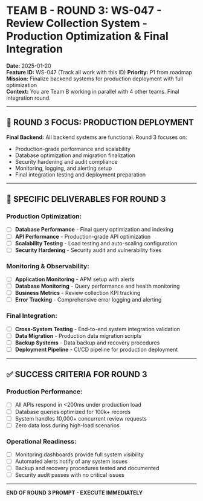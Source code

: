 # TEAM B - ROUND 3: WS-047 - Review Collection System - Production Optimization & Final Integration

**Date:** 2025-01-20  
**Feature ID:** WS-047 (Track all work with this ID)
**Priority:** P1 from roadmap  
**Mission:** Finalize backend systems for production deployment with full optimization  
**Context:** You are Team B working in parallel with 4 other teams. Final integration round.

---

## 🎯 ROUND 3 FOCUS: PRODUCTION DEPLOYMENT

**Final Backend:** All backend systems are functional. Round 3 focuses on:
- Production-grade performance and scalability
- Database optimization and migration finalization
- Security hardening and audit compliance
- Monitoring, logging, and alerting setup
- Final integration testing and deployment preparation

---

## 🎯 SPECIFIC DELIVERABLES FOR ROUND 3

### Production Optimization:
- [ ] **Database Performance** - Final query optimization and indexing
- [ ] **API Performance** - Production-grade API optimization
- [ ] **Scalability Testing** - Load testing and auto-scaling configuration
- [ ] **Security Hardening** - Security audit and vulnerability fixes

### Monitoring & Observability:
- [ ] **Application Monitoring** - APM setup with alerts
- [ ] **Database Monitoring** - Query performance and health monitoring
- [ ] **Business Metrics** - Review collection KPI tracking
- [ ] **Error Tracking** - Comprehensive error logging and alerting

### Final Integration:
- [ ] **Cross-System Testing** - End-to-end system integration validation
- [ ] **Data Migration** - Production data migration scripts
- [ ] **Backup Systems** - Data backup and recovery procedures
- [ ] **Deployment Pipeline** - CI/CD pipeline for production deployment

---

## ✅ SUCCESS CRITERIA FOR ROUND 3

### Production Performance:
- [ ] All APIs respond in <200ms under production load
- [ ] Database queries optimized for 100k+ records
- [ ] System handles 10,000+ concurrent review requests
- [ ] Zero data loss during high-load scenarios

### Operational Readiness:
- [ ] Monitoring dashboards provide full system visibility
- [ ] Automated alerts notify of any system issues
- [ ] Backup and recovery procedures tested and documented
- [ ] Security audit passes with no critical issues

---

**END OF ROUND 3 PROMPT - EXECUTE IMMEDIATELY**